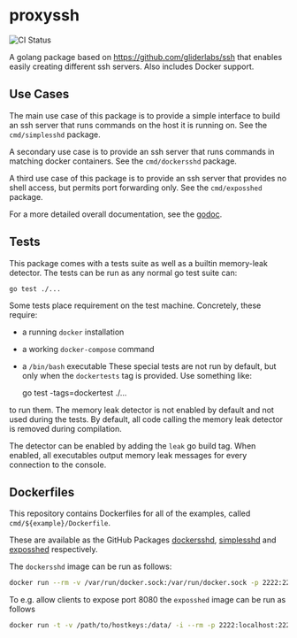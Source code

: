 # proxyssh

![CI Status](https://github.com/tkw1536/proxyssh/workflows/CI/badge.svg)


A golang package based on https://github.com/gliderlabs/ssh that enables easily creating different ssh servers. 
Also includes Docker support. 

## Use Cases

The main use case of this package is to provide a simple interface to build an ssh server that runs commands on the host it is running on. 
See the `cmd/simplesshd` package. 

A secondary use case is to provide an ssh server that runs commands in matching docker containers. 
See the `cmd/dockersshd` package. 

A third use case of this package is to provide an ssh server that provides no shell access, but permits port forwarding only. 
See the `cmd/exposshed` package.

For a more detailed overall documentation, see the [godoc](https://pkg.go.dev/github.com/tkw1536/proxyssh). 

## Tests

This package comes with a tests suite as well as a builtin memory-leak detector.
The tests can be run as any normal go test suite can:

    go test ./...

Some tests place requirement on the test machine. 
Concretely, these require:
- a running `docker` installation
- a working `docker-compose` command
- a `/bin/bash` executable
These special tests are not run by default, but only when the `dockertests` tag is provided.
Use something like:

    go test -tags=dockertest ./...

to run them. 
The memory leak detector is not enabled by default and not used during the tests.
By default, all code calling the memory leak detector is removed during compilation. 

The detector can be enabled by adding the `leak` go build tag. 
When enabled, all executables output memory leak messages for every connection to the console.

## Dockerfiles

This repository contains Dockerfiles for all of the examples, called `cmd/${example}/Dockerfile`. 

These are available as the GitHub Packages [dockersshd](https://github.com/users/tkw1536/packages/container/package/dockersshd), [simplesshd](https://github.com/users/tkw1536/packages/container/package/simplesshd) and [exposshed](https://github.com/users/tkw1536/packages/container/package/exposshed) respectively. 

The `dockersshd` image can be run as follows:

```bash
docker run --rm -v /var/run/docker.sock:/var/run/docker.sock -p 2222:2222 ghcr.io/tkw1536/dockersshd:latest
```

To e.g. allow clients to expose port 8080 the `exposshed` image can be run as follows

```bash
docker run -t -v /path/to/hostkeys:/data/ -i --rm -p 2222:localhost:2222 -p 8080:8080 ghcr.io/tkw1536/exposshed:latest -R 0.0.0.0:8080
```
